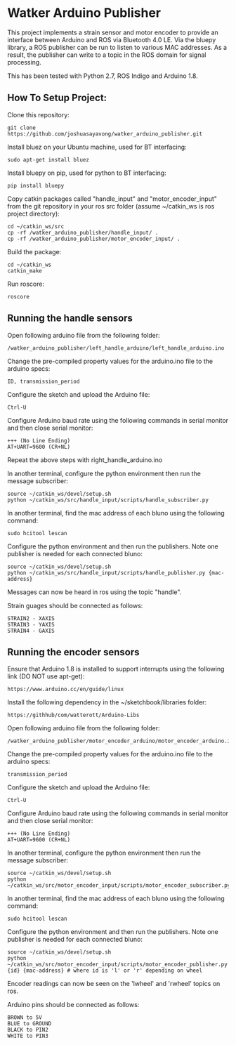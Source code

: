 # Watker Arduino Publisher

   This project implements a strain sensor and motor encoder to provide an interface between Arduino and ROS via Bluetooth 4.0 LE. Via the bluepy library, a ROS publisher can be run to listen to various MAC addresses. As a result, the publisher can write to a topic in the ROS domain for signal processing.
   
   This has been tested with Python 2.7, ROS Indigo and Arduino 1.8.

## How To Setup Project:

Clone this repository:
```
git clone https://github.com/joshuasayavong/watker_arduino_publisher.git
```
Install bluez on your Ubuntu machine, used for BT interfacing: 
```
sudo apt-get install bluez
```
Install bluepy on pip, used for python to BT interfacing:
```
pip install bluepy
```
Copy catkin packages called "handle_input" and "motor_encoder_input" from the git repository in your ros src folder (assume ~/catkin_ws is ros project directory):
```
cd ~/catkin_ws/src
cp -rf /watker_arduino_publisher/handle_input/ .
cp -rf /watker_arduino_publisher/motor_encoder_input/ .
```
Build the package:
```
cd ~/catkin_ws
catkin_make
```
Run roscore:
```
roscore
```

## Running the handle sensors
Open following arduino file from the following folder:
```
/watker_arduino_publisher/left_handle_arduino/left_handle_arduino.ino
```
Change the pre-compiled property values for the arduino.ino file to the arduino specs:
```
ID, transmission_period
```
Configure the sketch and upload the Arduino file:
```
Ctrl-U
```
Configure Arduino baud rate using the following commands in serial monitor and then close serial monitor:
```
+++ (No Line Ending)
AT+UART=9600 (CR+NL)
```

Repeat the above steps with right_handle_arduino.ino

In another terminal, configure the python environment then run the message subscriber:
```
source ~/catkin_ws/devel/setup.sh
python ~/catkin_ws/src/handle_input/scripts/handle_subscriber.py
```
In another terminal, find the mac address of each bluno using the following command:
```
sudo hcitool lescan
```
Configure the python environment and then run the publishers. Note one publisher is needed for each connected bluno:
```
source ~/catkin_ws/devel/setup.sh
python ~/catkin_ws/src/handle_input/scripts/handle_publisher.py {mac-address}
```
Messages can now be heard in ros using the topic "handle".


Strain guages should be connected as follows:
```
STRAIN2 - XAXIS
STRAIN3 - YAXIS
STRAIN4 - GAXIS
```

## Running the encoder sensors

Ensure that Arduino 1.8 is installed to support interrupts using the following link (DO NOT use apt-get):
```
https://www.arduino.cc/en/guide/linux
```
Install the following dependency in the ~/sketchbook/libraries folder:
```
https://githhub/com/watterott/Arduino-Libs
```
Open following arduino file from the following folder:
```
/watker_arduino_publisher/motor_encoder_arduino/motor_encoder_arduino.ino
```
Change the pre-compiled property values for the arduino.ino file to the arduino specs:
```
transmission_period
```
Configure the sketch and upload the Arduino file:
```
Ctrl-U
```
Configure Arduino baud rate using the following commands in serial monitor and then close serial monitor:
```
+++ (No Line Ending)
AT+UART=9600 (CR+NL)
```
In another terminal, configure the python environment then run the message subscriber:
```
source ~/catkin_ws/devel/setup.sh
python ~/catkin_ws/src/motor_encoder_input/scripts/motor_encoder_subscriber.py
```
In another terminal, find the mac address of each bluno using the following command:
```
sudo hcitool lescan
```
Configure the python environment and then run the publishers. Note one publisher is needed for each connected bluno:
```
source ~/catkin_ws/devel/setup.sh
python ~/catkin_ws/src/motor_encoder_input/scripts/motor_encoder_publisher.py {id} {mac-address} # where id is 'l' or 'r' depending on wheel
```
Encoder readings can now be seen on the 'lwheel' and 'rwheel' topics on ros.

Arduino pins should be connected as follows:
```
BROWN to 5V
BLUE to GROUND
BLACK to PIN2
WHITE to PIN3
```
